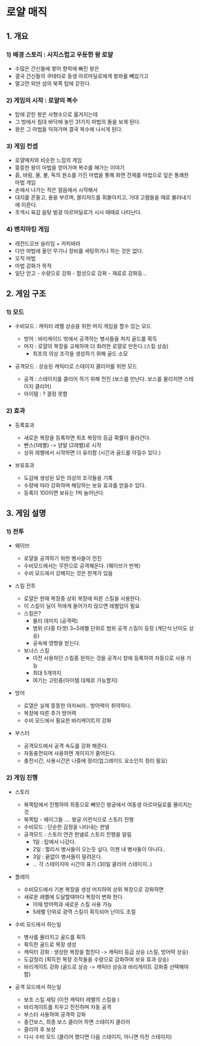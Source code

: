 # 로얄 매직

## 1. 개요
### 1) 배경 스토리 : 사치스럽고 우둔한 왕 로얄
- 수많은 간신들에 쌓어 향락에 빠진 왕은
- 결국 간신들의 쿠테타로 동생 아르마딜로에게 왕좌를 빼았기고
- 멀고먼 외딴 섬의 북쪽 탑에 갇힌다.

### 2) 게임의 시작 : 로얄의 복수
- 탑에 갇힌 왕은 사형수으로 옮겨지는데
- 그 방에서 침대 바닥에 놓인 31가지 마법의 돌을 보게 된다.
- 왕은 그 마법을 익혀가며 결국 복수에 나서게 된다.

### 3) 게임 컨셉
- 로얄매치와 비슷한 느낌의 게임
- 뚱뚱한 왕이 마법을 얻어가며 복수를 해가는 이야기
- 흙, 바람, 물, 불, 독의 원소를 가진 마법을 통해 화면 전체를 마법으로 덮은 통쾌한 마법 게임
- 손에서 나가는 작은 얼음에서 시작해서
- 대지를 흔들고, 용을 부르며, 블리쟈드를 휘몰아치고, 거대 고램들을 떼로 불러내기에 이른다.
- 초섹시 육감 음탕 발광 아르마딜로가 시시 때때로 나타난다.

### 4) 벤치마킹 게임
- 레전드오브 슬라임 + 카피바라
- 다만 마법에 올인 무기나 장비를 세팅하거나 하는 것은 없다.
- 오직 마법
- 마법 강화가 목적
- 일단 얻고 - 수량으로 강화 - 합성으로 강화 - 재료로 강화등...

## 2. 게임 구조
### 1) 모드
- 수비모드 : 캐릭터 레벨 상승을 위한 머지 게임을 할수 있는 모드
  - 방어 : 바리케이드 밖에서 공격하는 병사들을 처치 골드를 획득
  - 머지 : 로얄의 복장을 교체하여 더 화려한 로얄로 만든다.(스킬 상승)
    - 최초의 의상 조각을 생성하기 위해 골드 소모 
    
- 공격모드 : 상승된 캐릭터로 스테이지 클리어를 위한 모드
  - 공격 : 스테이지를 클리어 하기 위해 전진 (보스를 만난다. 보스를 물리치면 스테이지 클리어)
  - 아이템 : ? 결정 못함

### 2) 효과
- 등록효과
  - 새로운 복장을 등록하면 최초 복장의 등급 확률이 올라간다.
  - 빤스(1레벨) -> 양말 (2레벨)로 시작
  - 상위 레벨에서 시작하면 더 유리함 (시간과 골드를 아낄수 있다.) 

- 보유효과
  - 도감에 생성된 모든 의상의 조각들을 기록
  - 수량에 따라 강화하며 해당하는 보유 효과를 얻을수 있다.
  - 등록이 100이면 보유는 1씩 늘어난다. 

## 3. 게임 설명
### 1) 전투
- 웨이브
  - 로얄을 공격하기 위한 병사들이 전진
  - 수비모드에서는 무한으로 공격해온다. (웨이브가 반복)
  - 수비 모드에서 강해지는 것은 한계가 있음
- 스킬 전투 
  - 로얄은 현재 복장중 상위 복장에 따른 스킬을 사용한다.
  - 이 스킬이 딜이 적에게 들어가지 않으면 레벨업이 필요
  - 스킬은?
    - 물리 데미지 (공격력)
    - 범위 (다중 타겟) 3~5레벨 단위로 범위 공격 스킬이 등장 (계단식 난이도 상승)
    - 공속에 영향을 받는다.  
  - 보너스 스킬
    - 이전 사용하던 스킬중 원하는 것을 공격시 창에 등록하여 자동으로 사용 가능
    - 최대 5개까지
    - 여기는 고민중(아이템 대체로 가능할지) 
- 방어
  - 로열은 실제 뚱뚱한 아저씨라.. 방어력이 취약하다.
  - 복장에 따른 추가 방어력
  - 수비 모드에서 필요한 바리케이트의 강화  
 
- 부스터
  - 공격모드에서 공격 속도를 강화 해준다.
  - 자동충전되며 사용하면 게이지가 줄어든다.
  - 충전시간, 사용시간은 나중에 정리(업그레이드 요소인지 정리 필요) 

### 2) 게임 진행
- 스토리
  - 북쪽탑에서 진행하여 최종으로 빼앗긴 왕궁에서 여동생 아르마딜로를 물리치는 것
  - 북쪽탑 - 헤이그들 .... 왕궁 이런식으로 스토리 진행
  - 수비모드 : 단순한 감정을 나타내는 판넬
  - 공격모드 : 스토리 연관 판넬로 스토리 진행을 알림
    - 1일 : 탑에서 나갔다.
    - 2일 : 멀리서 병사들이 오는듯 싶다. 이젠 내 병사들이 아니다..
    - 3일 : 끝없이 병사들이 밀려온다.
    - ... 각 스테이지마 시간이 표기 (30일 클리어 스테이지..) 

- 플레이
  - 수비모드에서 기본 복장을 생성 머지하여 상위 복장으로 강화하면
  - 새로운 레벨에 도달할때마다 복장이 변화 한다.
    - 이때 방어력과 새로운 스킬 사용 가능
    - 5레벨 단위로 광역 스킬이 획득되어 난이도 조절 

- 수비 모드에서 하는일
  - 병사를 물리치고 골드를 획득
  - 획득한 골드로 복장 생성
  - 캐릭터 강화 : 생성한 복장을 합친다 -> 캐릭터 등급 상승 (스킬, 방어력 상승) 
  - 도감정리 (획득한 복장 조작들을 수량으로 강화하여 보유 효과 상승)
  - 바리게이트 강화 (골드로 상승 -> 캐릭터 상승과 바리게이트 강화중 선택해야 함)   

- 공격 모드에서 하는일
  - 보조 스킬 세팅 (이전 캐릭터 레벨의 스킬을 )
  - 바리게이트를 치우고 전진하며 자동 공격
  - 부스터 사용하여 공격력 강화
  - 중간보스, 최종 보스 클리어 하면 스테이지 클리어
  - 클리어 후 보상
  - 다시 수비 모드 (클리어 했다면 다음 스테이지, 아니면 이전 스테이지) 
   
 





